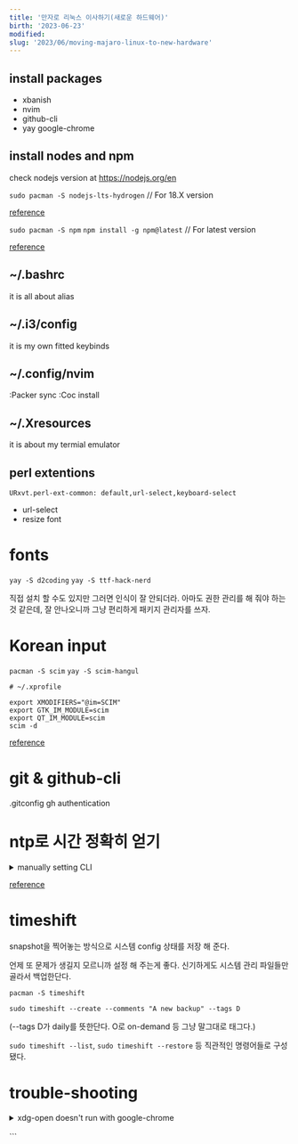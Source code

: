 ```yaml
---
title: '만자로 리눅스 이사하기(새로운 하드웨어)'
birth: '2023-06-23'
modified:
slug: '2023/06/moving-majaro-linux-to-new-hardware'
---
```


## install packages

- xbanish
- nvim
- github-cli
- yay google-chrome

## install nodes and npm

check nodejs version at https://nodejs.org/en

`sudo pacman -S nodejs-lts-hydrogen` // For 18.X version

[reference](https://wiki.archlinux.org/title/node.js)

`sudo pacman -S npm`
`npm install -g npm@latest` // For latest version

[reference](https://docs.npmjs.com/try-the-latest-stable-version-of-npm)

## ~/.bashrc

it is all about alias

## ~/.i3/config

it is my own fitted keybinds

## ~/.config/nvim

:Packer sync
:Coc install

## ~/.Xresources

it is about my termial emulator

## perl extentions

`URxvt.perl-ext-common: default,url-select,keyboard-select`

- url-select
- resize font

# fonts

`yay -S d2coding`
`yay -S ttf-hack-nerd`

직접 설치 할 수도 있지만 그러면 인식이 잘 안되더라. 아마도 권한 관리를 해 줘야 하는 것 같은데, 잘 안나오니까 그냥 편리하게 패키지 관리자를 쓰자.

# Korean input

`pacman -S scim`
`yay -S scim-hangul`

```
# ~/.xprofile

export XMODIFIERS="@im=SCIM"
export GTK_IM_MODULE=scim
export QT_IM_MODULE=scim
scim -d
```

[reference](https://dgkim5360.tistory.com/entry/basic-setup-of-korean-environment-for-arch-linux)

# git & github-cli

.gitconfig
gh authentication

# ntp로 시간 정확히 얻기

<details>
  <summary>manually setting CLI</summary>
  <div style="background-color: grey; padding: 10px; color: black">

This is just a quick article one how to change the timezone for Manjaro Linux.

1. Check the current time status by running:

   `timedatectl status`

2. Setting the NTP from Time

   `timedatectl set-ntp true`

3. Verify the time zones available

   `timedatectl list-timezones`

4. Set the time zone

   `timedatectl set-timezone <Time zone>`

- Example: `timedatectl set-timezone America/Chicago`

5. Check the Status to verify that the time zone set

   `timedatectl status`

Great! So you have manually set the timezone on Manjaro linux!

  </div>
</details>

[reference](https://ksummersill.medium.com/manually-change-the-time-on-manjaro-3e470616ee3c)

# timeshift

snapshot을 찍어놓는 방식으로 시스템 config 상태를 저장 해 준다.

언제 또 문제가 생길지 모르니까 설정 해 주는게 좋다. 신기하게도 시스템 관리 파일들만 골라서 백업한단다.

`pacman -S timeshift`

`sudo timeshift --create --comments "A new backup" --tags D`

(--tags D가 daily를 뜻한단다. O로 on-demand 등 그냥 말그대로 태그다.)

`sudo timeshift --list`, `sudo timeshift --restore` 등 직관적인 명령어들로 구성됐다.

# trouble-shooting

<details>
<summary>xdg-open doesn't run with google-chrome</summary>
  <div style="background-color: grey; padding: 10px; color: black">

```
~/.config/mimeapps.list
// comments with '#'

// FROM this
##x-scheme-handler/http=userapp-Pale Moon.desktop
##x-scheme-handler/https=userapp-Pale Moon.desktop
##x-scheme-handler/ftp=userapp-Pale Moon.desktop

// TO this
x-scheme-handler/http=google-chrome-stable.desktop
x-scheme-handler/https=google-chrome-stable.desktop
x-scheme-handler/ftp=userapp-Pale Moon.desktop

```
  </div>
</details><br>
```
